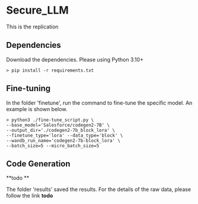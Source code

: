 # Secure_LLM

This is the replication


## Dependencies
Download the dependencies. Please using Python 3.10+

	> pip install -r requirements.txt

## Fine-tuning
In the folder 'finetune', run the command to fine-tune the specific model. An example is shown below.

	> python3 ./fine-tune_script.py \
    --base_model='Salesforce/codegen2-7B' \
    --output_dir='./codegen2-7b_block_lora' \
    --finetune_type='lora' --data_type='block' \
    --wandb_run_name='codegen2-7b-block_lora' \
    --batch_size=5 --micro_batch_size=5

## Code Generation  
**todo  **

The folder 'results' saved the results. For the details of the raw data, please follow the link **todo**

